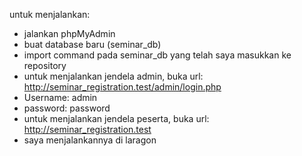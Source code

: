 untuk menjalankan:
- jalankan phpMyAdmin
- buat database baru (seminar_db)
- import command pada seminar_db yang telah saya masukkan ke repository 
- untuk menjalankan jendela admin, buka url: http://seminar_registration.test/admin/login.php
- Username: admin
- password: password
- untuk menjalankan jendela peserta, buka url: http://seminar_registration.test
- saya menjalankannya di laragon
